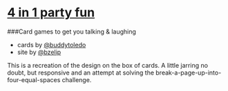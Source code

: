 [4 in 1 party fun](http://4in1partyfun.com/)
====

###Card games to get you talking &amp; laughing

- cards by [@buddytoledo](https://twitter.com/buddytoledo)
- site by [@bzelip](https://twitter.com/bzelip)
 
This is a recreation of the design on the box of cards. A little jarring no doubt, but responsive and an attempt at solving the break-a-page-up-into-four-equal-spaces challenge.
